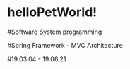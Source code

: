 # helloPetWorld!

#Software System programming 

#Spring Framework - MVC Architecture

#19.03.04 - 19.06.21



